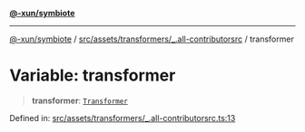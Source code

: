 [**@-xun/symbiote**](../../../../../README.md)

***

[@-xun/symbiote](../../../../../README.md) / [src/assets/transformers/\_.all-contributorsrc](../README.md) / transformer

# Variable: transformer

> **transformer**: [`Transformer`](../../../type-aliases/Transformer.md)

Defined in: [src/assets/transformers/\_.all-contributorsrc.ts:13](https://github.com/Xunnamius/symbiote/blob/c0ad42f4c6445e4425455b816e9c7314dfae3311/src/assets/transformers/_.all-contributorsrc.ts#L13)
